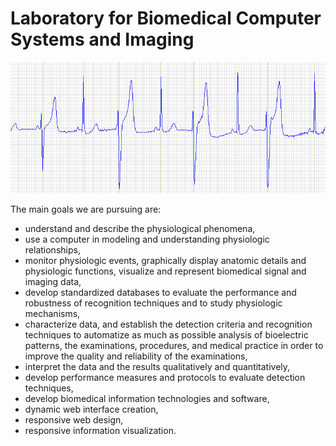 # Laboratory for Biomedical Computer Systems and Imaging

![Hartbeats](https://github.com/Testna-Organizacija/.github/blob/main/HBeats.gif)

The main goals we are pursuing are:
- understand and describe the physiological phenomena,
- use a computer in modeling and understanding physiologic relationships,
- monitor physiologic events, graphically display anatomic details and physiologic functions, visualize and represent biomedical signal and imaging data,
- develop standardized databases to evaluate the performance and robustness of recognition techniques and to study physiologic mechanisms,
- characterize data, and establish the detection criteria and recognition techniques to automatize as much as possible analysis of bioelectric patterns, the examinations, procedures, and medical practice in order to improve the quality and reliability of the examinations,
- interpret the data and the results qualitatively and quantitatively,
- develop performance measures and protocols to evaluate detection techniques,
- develop biomedical information technologies and software,
- dynamic web interface creation,
- responsive web design,
- responsive information visualization. 
